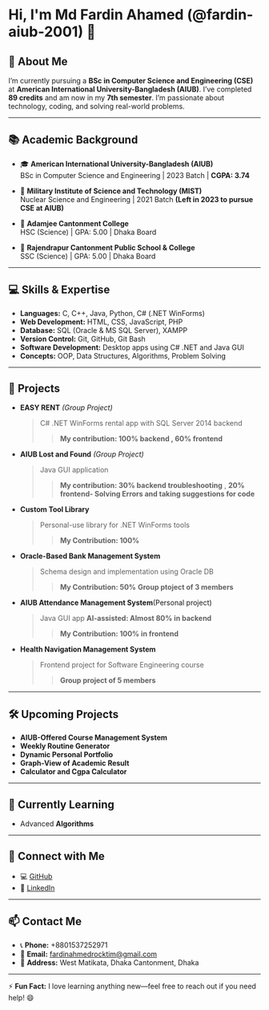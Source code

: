 # Hi, I'm Md Fardin Ahamed (@fardin-aiub-2001) 👋

## 👀 About Me
I’m currently pursuing a **BSc in Computer Science and Engineering (CSE)** at **American International University-Bangladesh (AIUB)**. I’ve completed **89 credits** and am now in my **7th semester**. I’m passionate about technology, coding, and solving real-world problems.

---------------------------------------------------------------------------------------------------------------------------------------------------------------------------------------------------------------

## 📚 Academic Background
- 🎓 **American International University-Bangladesh (AIUB)**  
  BSc in Computer Science and Engineering | 2023 Batch | **CGPA: 3.74**

- 🧪 **Military Institute of Science and Technology (MIST)**  
  Nuclear Science and Engineering | 2021 Batch **(Left in 2023 to pursue CSE at AIUB)**

- 🏫 **Adamjee Cantonment College**  
  HSC (Science) | GPA: 5.00 | Dhaka Board

- 🏫 **Rajendrapur Cantonment Public School & College**  
  SSC (Science) | GPA: 5.00 | Dhaka Board

---

## 💻 Skills & Expertise
- **Languages:** C, C++, Java, Python, C# (.NET WinForms)
- **Web Development:** HTML, CSS, JavaScript, PHP
- **Database:** SQL (Oracle & MS SQL Server), XAMPP
- **Version Control:** Git, GitHub, Git Bash
- **Software Development:** Desktop apps using C# .NET and Java GUI
- **Concepts:** OOP, Data Structures, Algorithms, Problem Solving

---

## 🚀 Projects
- **EASY RENT** *(Group Project)*  
  > C# .NET WinForms rental app with SQL Server 2014 backend  
  >>**My contribution: 100% backend , 60% frontend**

- **AIUB Lost and Found** *(Group Project)*  
  > Java GUI application  
  >>**My contribution: 30% backend troubleshooting** , **20% frontend- Solving Errors and taking suggestions for code**

- **Custom Tool Library**  
  > Personal-use library for .NET WinForms tools
  >>**My Contribution: 100%**

- **Oracle-Based Bank Management System**  
  > Schema design and implementation using Oracle DB
  >> **My Contribution: 50%**
  >> **Group ptoject of 3 members**

- **AIUB Attendance Management System**(Personal project) 
  > Java GUI app
  > **AI-assisted: Almost 80% in backend**
  >>**My Contribution: 100% in frontend**

- **Health Navigation Management System**  
  > Frontend project for Software Engineering course
  > > **Group project of 5 members**

---

## 🛠️ Upcoming Projects
- **AIUB-Offered Course Management System**
- **Weekly Routine Generator**
- **Dynamic Personal Portfolio**
- **Graph-View of Academic Result**
- **Calculator and Cgpa Calculator**

---

## 🌱 Currently Learning
- Advanced **Algorithms**

---

## 🔗 Connect with Me
- 💻 [GitHub](https://github.com/fardin-aiub-2001)
- 💼 [LinkedIn](https://www.linkedin.com/in/md-fardin-ahamed-5b64aa319/)

---

## 📫 Contact Me
- 📞 **Phone:** +8801537252971  
- 📧 **Email:** fardinahmedrocktim@gmail.com  
- 🏡 **Address:** West Matikata, Dhaka Cantonment, Dhaka

---

⚡ **Fun Fact:** I love learning anything new—feel free to reach out if you need help! 😄
